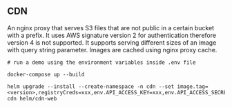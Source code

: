 ## CDN

An nginx proxy that serves S3 files that are not public in a certain bucket with a prefix.
It uses AWS signature version 2 for authentication therefore version 4 is not supported.
It supports serving different sizes of an image with query string parameter. Images are cached using nginx proxy cache.

```
# run a demo using the environment variables inside .env file

docker-compose up --build
```

```
helm upgrade --install --create-namespace -n cdn --set image.tag=<version>,registryCreds=xxx,env.API_ACCESS_KEY=xxx,env.API_ACCESS_SECRET=xxx,env.API_BUCKET=xxx,env.API_URL=http://localhost:9000 cdn helm/cdn-web
```
